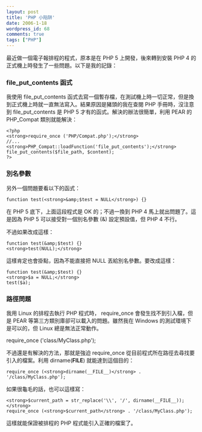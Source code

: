 ```yaml
---
layout: post
title: 'PHP 小陷阱'
date: 2006-1-18
wordpress_id: 68
comments: true
tags: ["PHP"]
---
```


最近做一個電子報排程的程式，原本是在 PHP 5 上開發，後來轉到安裝 PHP 4 的正式機上時發生了一些問題。以下是我的記錄：

<!--more-->

### file_put_contents 函式

我使用 file_put_contents 函式去寫一個暫存檔，在測試機上時一切正常，但是換到正式機上時就一直無法寫入。結果原因是豬頭的我在查閱 PHP 手冊時，沒注意到 file_put_contents 是 PHP 5 才有的函式。解決的辦法很簡單，利用 PEAR 的 PHP_Compat 類別就能解決：

```
<?php
<strong>require_once ('PHP/Compat.php');</strong>
//...
<strong>PHP_Compat::loadFunction('file_put_contents');</strong>
file_put_contents($file_path, $content);
?>

```

### 別名參數

另外一個問題要看以下的函式：

```
function test(<strong>&amp;$test = NULL</strong>) {}

```

在 PHP 5 底下，上面這段程式是 OK 的；不過一換到 PHP 4 馬上就出問題了。這是因為 PHP 5 可以接受對一個別名參數 (&amp;) 設定預設值，但 PHP 4 不行。

不過如果改成這樣：

```
function test(&amp;$test) {}
<strong>test(NULL);</strong>

```

這樣肯定也會掛點，因為不能直接把 NULL 丟給別名參數。要改成這樣：

```
function test(&amp;$test) {}
<strong>$a = NULL;</strong>
test($a);

```

### 路徑問題

我用 Linux 的排程去執行 PHP 程式時， require_once 會發生找不到引入檔，但是 PEAR 等第三方類別庫卻可以載入的問題。雖然我在 Windows 的測試環境下是可以的，但 Linux 總是無法正常動作。

require_once ('class/MyClass.php'); 

不過還是有解決的方法，那就是強迫 require_once 從目前程式所在路徑去尋找要引入的檔案。利用 dirname(__FILE__) 就能達到這個目的：

```
require_once (<strong>dirname(__FILE__)</strong> . '/class/MyClass.php');

```

如果很龜毛的話，也可以這樣寫：

```
<strong>$current_path = str_replace('\\', '/', dirname(__FILE__));</strong>
require_once (<strong>$current_path</strong> . '/class/MyClass.php');

```

這樣就能保證被排程的 PHP 程式能引入正確的檔案了。

